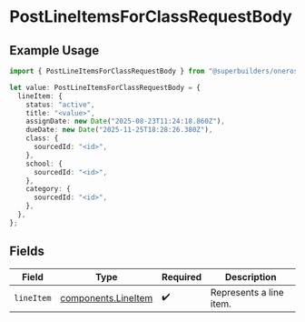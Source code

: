 # PostLineItemsForClassRequestBody

## Example Usage

```typescript
import { PostLineItemsForClassRequestBody } from "@superbuilders/oneroster/models/operations";

let value: PostLineItemsForClassRequestBody = {
  lineItem: {
    status: "active",
    title: "<value>",
    assignDate: new Date("2025-08-23T11:24:18.860Z"),
    dueDate: new Date("2025-11-25T18:28:26.380Z"),
    class: {
      sourcedId: "<id>",
    },
    school: {
      sourcedId: "<id>",
    },
    category: {
      sourcedId: "<id>",
    },
  },
};
```

## Fields

| Field                                                      | Type                                                       | Required                                                   | Description                                                |
| ---------------------------------------------------------- | ---------------------------------------------------------- | ---------------------------------------------------------- | ---------------------------------------------------------- |
| `lineItem`                                                 | [components.LineItem](../../models/components/lineitem.md) | :heavy_check_mark:                                         | Represents a line item.                                    |